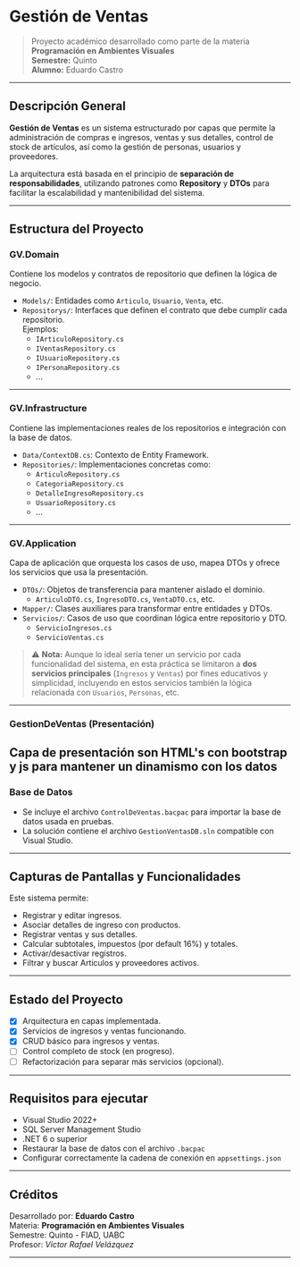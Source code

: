 #  Gestión de Ventas

> Proyecto académico desarrollado como parte de la materia **Programación en Ambientes Visuales**  
> **Semestre:** Quinto  
> **Alumno:** Eduardo Castro

---

## Descripción General

**Gestión de Ventas** es un sistema estructurado por capas que permite la administración de compras e ingresos, ventas y sus detalles, control de stock de artículos, así como la gestión de personas, usuarios y proveedores.

La arquitectura está basada en el principio de **separación de responsabilidades**, utilizando patrones como **Repository** y **DTOs** para facilitar la escalabilidad y mantenibilidad del sistema.

---

##  Estructura del Proyecto

### GV.Domain
Contiene los modelos y contratos de repositorio que definen la lógica de negocio.

- `Models/`: Entidades como `Articulo`, `Usuario`, `Venta`, etc.
- `Repositorys/`: Interfaces que definen el contrato que debe cumplir cada repositorio.  
  Ejemplos:
  - `IArticuloRepository.cs`
  - `IVentasRepository.cs`
  - `IUsuarioRepository.cs`
  - `IPersonaRepository.cs`
  - ...

---

### GV.Infrastructure
Contiene las implementaciones reales de los repositorios e integración con la base de datos.

- `Data/ContextDB.cs`: Contexto de Entity Framework.
- `Repositories/`: Implementaciones concretas como:
  - `ArticuloRepository.cs`
  - `CategoriaRepository.cs`
  - `DetalleIngresoRepository.cs`
  - `UsuarioRepository.cs`
  - ...

---

### GV.Application
Capa de aplicación que orquesta los casos de uso, mapea DTOs y ofrece los servicios que usa la presentación.

- `DTOs/`: Objetos de transferencia para mantener aislado el dominio.
  - `ArticuloDTO.cs`, `IngresoDTO.cs`, `VentaDTO.cs`, etc.
- `Mapper/`: Clases auxiliares para transformar entre entidades y DTOs.
- `Servicios/`: Casos de uso que coordinan lógica entre repositorio y DTO.
  - `ServicioIngresos.cs`
  - `ServicioVentas.cs`

> ⚠️ **Nota:** Aunque lo ideal sería tener un servicio por cada funcionalidad del sistema, en esta práctica se limitaron a **dos servicios principales** (`Ingresos` y `Ventas`) por fines educativos y simplicidad, incluyendo en estos servicios también la lógica relacionada con `Usuarios`, `Personas`, etc.

---

### GestionDeVentas (Presentación)
Capa de presentación son HTML's con bootstrap y js para mantener un dinamismo con los datos
---

###  Base de Datos
- Se incluye el archivo `ControlDeVentas.bacpac` para importar la base de datos usada en pruebas.
- La solución contiene el archivo `GestionVentasDB.sln` compatible con Visual Studio.

---

##  Capturas de Pantallas y Funcionalidades

Este sistema permite:

- Registrar y editar ingresos.
- Asociar detalles de ingreso con productos.
- Registrar ventas y sus detalles.
- Calcular subtotales, impuestos (por default 16%) y totales.
- Activar/desactivar registros.
- Filtrar y buscar Articulos y proveedores activos.
---

##  Estado del Proyecto

- [x] Arquitectura en capas implementada.
- [x] Servicios de ingresos y ventas funcionando.
- [x] CRUD básico para ingresos y ventas.
- [ ] Control completo de stock (en progreso).
- [ ] Refactorización para separar más servicios (opcional).

---

## Requisitos para ejecutar

- Visual Studio 2022+
- SQL Server Management Studio
- .NET 6 o superior
- Restaurar la base de datos con el archivo `.bacpac`
- Configurar correctamente la cadena de conexión en `appsettings.json`

---

## Créditos

Desarrollado por: **Eduardo Castro**  
Materia: **Programación en Ambientes Visuales**  
Semestre: Quinto - FIAD, UABC  
Profesor: *Victor Rafael Velázquez*

---

